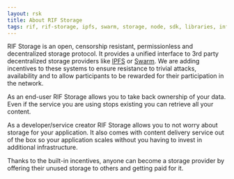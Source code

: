 ```yaml
---
layout: rsk
title: About RIF Storage
tags: rif, rif-storage, ipfs, swarm, storage, node, sdk, libraries, infrastructure, protocols, mvp, design, rbtc, defi, decentralized, quick-start, guides, tutorial, networks, dapps, tools, rootstock, rsk, ethereum, smart-contracts, install, get-started, how-to, mainnet, testnet, contracts, wallets, web3, crypto
---
```


RIF Storage is an open, censorship resistant, permissionless and decentralized storage protocol. It provides a unified interface to 3rd party decentralized storage providers like [IPFS](/rif/storage/providers/ipfs) or [Swarm](/rif/storage/providers/swarm). We are adding incentives to these systems to ensure resistance to trivial attacks, availability and to allow participants to be rewarded for their participation in the network.

As an end-user RIF Storage allows you to take back ownership of your data. Even if the service you are using stops existing you can retrieve all your content.

As a developer/service creator RIF Storage allows you to not worry about storage for your application. It also comes with content delivery service out of the box so your application scales without you having to invest in additional infrastructure.

Thanks to the built-in incentives, anyone can become a storage provider by offering their unused storage to others and getting paid for it.
